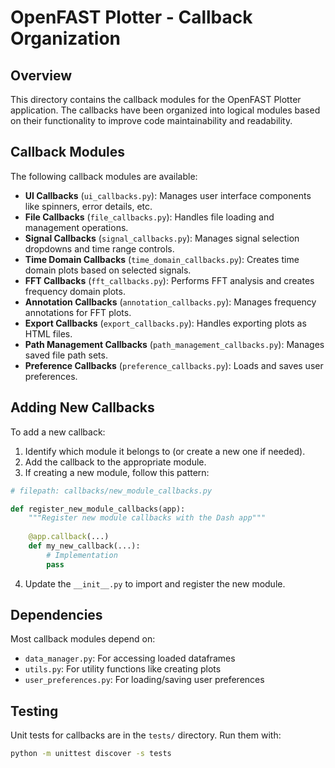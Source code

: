 # OpenFAST Plotter - Callback Organization

## Overview

This directory contains the callback modules for the OpenFAST Plotter application.
The callbacks have been organized into logical modules based on their functionality
to improve code maintainability and readability.

## Callback Modules

The following callback modules are available:

- **UI Callbacks** (`ui_callbacks.py`): Manages user interface components like spinners, error details, etc.
- **File Callbacks** (`file_callbacks.py`): Handles file loading and management operations.
- **Signal Callbacks** (`signal_callbacks.py`): Manages signal selection dropdowns and time range controls.
- **Time Domain Callbacks** (`time_domain_callbacks.py`): Creates time domain plots based on selected signals.
- **FFT Callbacks** (`fft_callbacks.py`): Performs FFT analysis and creates frequency domain plots.
- **Annotation Callbacks** (`annotation_callbacks.py`): Manages frequency annotations for FFT plots.
- **Export Callbacks** (`export_callbacks.py`): Handles exporting plots as HTML files.
- **Path Management Callbacks** (`path_management_callbacks.py`): Manages saved file path sets.
- **Preference Callbacks** (`preference_callbacks.py`): Loads and saves user preferences.

## Adding New Callbacks

To add a new callback:

1. Identify which module it belongs to (or create a new one if needed).
2. Add the callback to the appropriate module.
3. If creating a new module, follow this pattern:

```python
# filepath: callbacks/new_module_callbacks.py

def register_new_module_callbacks(app):
    """Register new module callbacks with the Dash app"""
    
    @app.callback(...)
    def my_new_callback(...):
        # Implementation
        pass
```

4. Update the `__init__.py` to import and register the new module.

## Dependencies

Most callback modules depend on:
- `data_manager.py`: For accessing loaded dataframes
- `utils.py`: For utility functions like creating plots
- `user_preferences.py`: For loading/saving user preferences

## Testing

Unit tests for callbacks are in the `tests/` directory. Run them with:
```bash
python -m unittest discover -s tests
```
